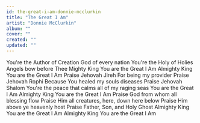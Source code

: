 ```yaml
---
id: the-great-i-am-donnie-mcclurkin
title: "The Great I Am"
artist: "Donnie McClurkin"
album: ""
cover: ""
created: ""
updated: ""
---
```


You're the Author of Creation
God of every nation
You're the Holy of Holies
Angels bow before Thee
Mighty King
You are the Great I Am
Almighty King
You are the Great I Am
Praise Jehovah Jireh
For being my provider
Praise Jehovah Rophi
Because You healed my souls diseases
Praise Jehovah Shalom
You're the peace that calms all of my raging seas
You are the Great I Am
Almighty King
You are the Great I Am
Praise God from whom all blessing flow
Praise Him all creatures, here, down here below
Praise Him above ye heavenly host
Praise Father, Son, and Holy Ghost
Almighty King
You are the Great I Am
Almighty King
You are the Great I Am